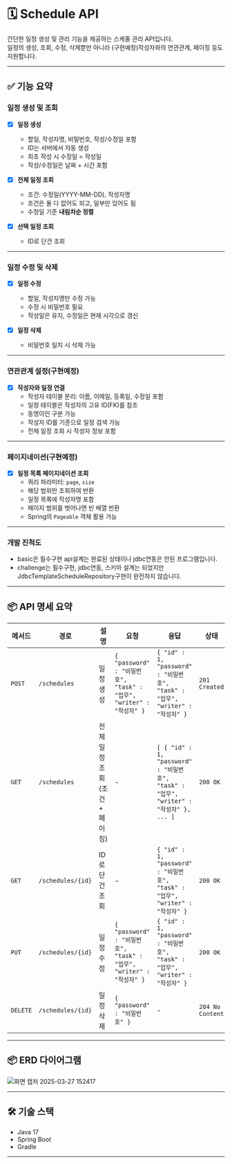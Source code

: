 # 🗓️ Schedule API

간단한 일정 생성 및 관리 기능을 제공하는 스케줄 관리 API입니다.  
일정의 생성, 조회, 수정, 삭제뿐만 아니라 (구현예정)작성자와의 연관관계, 페이징 등도 지원합니다.

---

## ✅ 기능 요약

### 일정 생성 및 조회

- [x] **일정 생성**
    - 할일, 작성자명, 비밀번호, 작성/수정일 포함
    - ID는 서버에서 자동 생성
    - 최초 작성 시 수정일 = 작성일
    - 작성/수정일은 날짜 + 시간 포함

- [x] **전체 일정 조회**
    - 조건: 수정일(YYYY-MM-DD), 작성자명
    - 조건은 둘 다 없어도 되고, 일부만 있어도 됨
    - 수정일 기준 **내림차순 정렬**

- [x] **선택 일정 조회**
    - ID로 단건 조회

---

### 일정 수정 및 삭제

- [x] **일정 수정**
    - 할일, 작성자명만 수정 가능
    - 수정 시 비밀번호 필요
    - 작성일은 유지, 수정일은 현재 시각으로 갱신

- [x] **일정 삭제**
    - 비밀번호 일치 시 삭제 가능

---

### 연관관계 설정(구현예정)

- [x] **작성자와 일정 연결**
    - 작성자 테이블 분리: 이름, 이메일, 등록일, 수정일 포함
    - 일정 테이블은 작성자의 고유 ID(FK)를 참조
    - 동명이인 구분 가능
    - 작성자 ID를 기준으로 일정 검색 가능
    - 전체 일정 조회 시 작성자 정보 포함

---

### 페이지네이션(구현예정)

- [x] **일정 목록 페이지네이션 조회**
    - 쿼리 파라미터: `page`, `size`
    - 해당 범위만 조회하여 반환
    - 일정 목록에 작성자명 포함
    - 페이지 범위를 벗어나면 빈 배열 반환
    - Spring의 `Pageable` 객체 활용 가능

---
### 개발 진척도
- basic은 필수구현 api설계는 완료된 상태이나 jdbc연동은 안된 프로그램입니다.
- challenge는 필수구현, jdbc연동, 스키마 설계는 되었지만 JdbcTemplateScheduleRepository구현이 완전하지 않습니다.
---

## 📦 API 명세 요약

| 메서드 | 경로 | 설명 | 요청 | 응답 | 상태 |
|--------|------|------|------|------|-------|
| `POST` | `/schedules` | 일정 생성 | `{ "password" : "비밀번호", "task" : "업무", "writer" : "작성자" }` | `{ "id" : 1, "password" : "비밀번호", "task" : "업무", "writer" : "작성자" }` | `201 Created` |
| `GET` | `/schedules` | 전체 일정 조회 (조건 + 페이징) | - | `[ { "id" : 1, "password" : "비밀번호", "task" : "업무", "writer" : "작성자" }, ... ]` | `200 OK` |
| `GET` | `/schedules/{id}` | ID로 단건 조회 | - | `{ "id" : 1, "password" : "비밀번호", "task" : "업무", "writer" : "작성자" }` | `200 OK` |
| `PUT` | `/schedules/{id}` | 일정 수정 | `{ "password" : "비밀번호", "task" : "업무", "writer" : "작성자" }` | `{ "id" : 1, "password" : "비밀번호", "task" : "업무", "writer" : "작성자" }` | `200 OK` |
| `DELETE` | `/schedules/{id}` | 일정 삭제 | `{ "password" : "비밀번호" }` | - | `204 No Content` |

---

## 📦 ERD 다이어그램

![화면 캡처 2025-03-27 152417](https://github.com/user-attachments/assets/9cc9def4-35d5-48e2-89cd-e72a27ba16bb)

 

---

## 🛠️ 기술 스택

- Java 17
- Spring Boot
- Gradle

---
